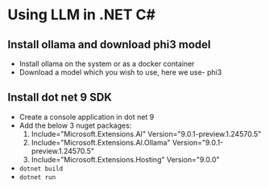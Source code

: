 # Using LLM in .NET C#

## Install ollama and download phi3 model
- Install ollama on the system or as a docker container
- Download a model which you wish to use, here we use- phi3

## Install dot net 9 SDK
- Create a console application in dot net 9
- Add the below 3 nuget packages:
    1. Include="Microsoft.Extensions.AI" Version="9.0.1-preview.1.24570.5"
    2. Include="Microsoft.Extensions.AI.Ollama" Version="9.0.1-preview.1.24570.5"
    3. Include="Microsoft.Extensions.Hosting" Version="9.0.0"
- `dotnet build`
- `dotnet run`

